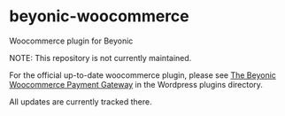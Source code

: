 # beyonic-woocommerce
Woocommerce plugin for Beyonic

NOTE: This repository is not currently maintained. 

For the official up-to-date woocommerce plugin, please see [The Beyonic Woocommerce Payment Gateway](https://wordpress.org/plugins/woo-beyonic-payment-gateway/) in the Wordpress plugins directory. 

All updates are currently tracked there.
